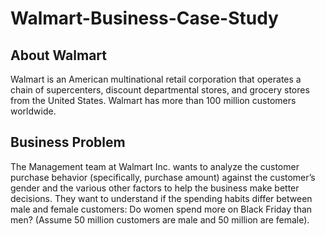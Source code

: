 # Walmart-Business-Case-Study

## About Walmart
Walmart is an American multinational retail corporation that operates a chain of supercenters, discount 
departmental stores, and grocery stores from the United States. Walmart has more than 100 million 
customers worldwide.

## Business Problem
The Management team at Walmart Inc. wants to analyze the customer purchase behavior (specifically, 
purchase amount) against the customer’s gender and the various other factors to help the business make 
better decisions. They want to understand if the spending habits differ between male and female 
customers: Do women spend more on Black Friday than men? (Assume 50 million customers are male 
and 50 million are female).
